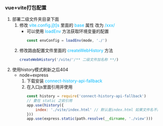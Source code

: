 ### vue+vite打包配置
1. 部署二级文件夹目录下面
    1. 修改 <font color="#00baff">vite.config.j\[t]s</font> 里面的 <font color="#00baff">base</font> 属性 改为 <font color="#00baff">/xxx/</font>
        * 可以使用 <font color="#00baff">loadEnv</font> 方法获取环境变量的配置
            ```js
            const envConfig = loadEnv(mode, './')
            ```
    2. 修改路由配置文件里面的 <font color="#00baff">createWebHistory</font> 方法
        ```js
        createWebHistory('/vite/'/** 二级文件加名称 **/)
        ```
2. 使用history模式刷新之后404
    * node+express
        1. 下载安装 <font color="#00baff">connect-history-api-fallback</font>
        2. 在入口js里面引用并使用
            ```js
            const history = require('connect-history-api-fallback')
            // 要在 static 之前引用
            app.use(history({
                index: './vite/index.html' // 默认是index.html 如果文件名不是index可以自己配置 路径相对于 static
            }))
            app.use(express.static(path.resolve(__dirname, './view')))
            ```